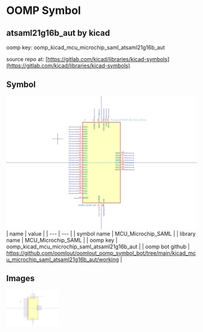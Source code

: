 # OOMP Symbol  
## atsaml21g16b_aut  by kicad  
  
oomp key: oomp_kicad_mcu_microchip_saml_atsaml21g16b_aut  
  
source repo at: [https://gitlab.com/kicad/libraries/kicad-symbols](https://gitlab.com/kicad/libraries/kicad-symbols)  
## Symbol  
  
[![working.png](working_600.png)](working.png)  
| name | value | 
| --- | --- | 
| symbol name | MCU_Microchip_SAML | 
| library name | MCU_Microchip_SAML | 
| oomp key | oomp_kicad_mcu_microchip_saml_atsaml21g16b_aut | 
| oomp bot github | https://github.com/oomlout/oomlout_oomp_symbol_bot/tree/main/kicad_mcu_microchip_saml_atsaml21g16b_aut/working | 
## Images  
  
[![working.png](working_140.png)](working.png)  
